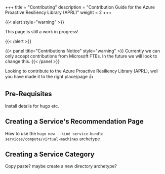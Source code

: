+++
title = "Contributing"
description = "Contribution Guide for the Azure Proactive Resiliency Library (APRL)"
weight = 2
+++

{{< alert style="warning" >}}

This page is still a work in progress!

{{< /alert >}}

{{< panel title="Contributions Notice" style="warning" >}} Currently we can only accept contributions from Microsoft FTEs. In the future we will look to change this. {{< /panel >}}

Looking to contribute to the Azure Proactive Resiliency Library (APRL), well you have made it to the right place/page 👍

## Pre-Requisites

Install details for hugo etc.

## Creating a Service's Recommendation Page

How to use the `hugo new --kind service-bundle services/compute/virtual-machines` archetype

## Creating a Service Category

Copy paste? maybe create a new directory archetype?


